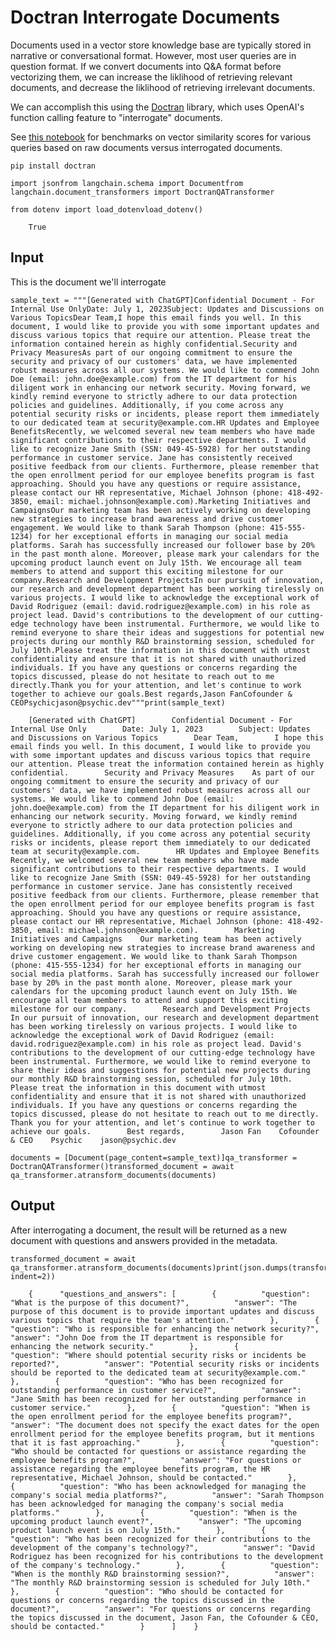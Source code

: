 Doctran Interrogate Documents
=============================

Documents used in a vector store knowledge base are typically stored in narrative or conversational format. However, most user queries are in question format. If we convert documents into Q&A format before vectorizing them, we can increase the liklihood of retrieving relevant documents, and decrease the liklihood of retrieving irrelevant documents.

We can accomplish this using the [Doctran](https://github.com/psychic-api/doctran) library, which uses OpenAI's function calling feature to "interrogate" documents.

See [this notebook](https://github.com/psychic-api/doctran/blob/main/benchmark.ipynb) for benchmarks on vector similarity scores for various queries based on raw documents versus interrogated documents.

    pip install doctran

    import jsonfrom langchain.schema import Documentfrom langchain.document_transformers import DoctranQATransformer

    from dotenv import load_dotenvload_dotenv()

        True

Input[](#input "Direct link to Input")
---------------------------------------

This is the document we'll interrogate

    sample_text = """[Generated with ChatGPT]Confidential Document - For Internal Use OnlyDate: July 1, 2023Subject: Updates and Discussions on Various TopicsDear Team,I hope this email finds you well. In this document, I would like to provide you with some important updates and discuss various topics that require our attention. Please treat the information contained herein as highly confidential.Security and Privacy MeasuresAs part of our ongoing commitment to ensure the security and privacy of our customers' data, we have implemented robust measures across all our systems. We would like to commend John Doe (email: john.doe@example.com) from the IT department for his diligent work in enhancing our network security. Moving forward, we kindly remind everyone to strictly adhere to our data protection policies and guidelines. Additionally, if you come across any potential security risks or incidents, please report them immediately to our dedicated team at security@example.com.HR Updates and Employee BenefitsRecently, we welcomed several new team members who have made significant contributions to their respective departments. I would like to recognize Jane Smith (SSN: 049-45-5928) for her outstanding performance in customer service. Jane has consistently received positive feedback from our clients. Furthermore, please remember that the open enrollment period for our employee benefits program is fast approaching. Should you have any questions or require assistance, please contact our HR representative, Michael Johnson (phone: 418-492-3850, email: michael.johnson@example.com).Marketing Initiatives and CampaignsOur marketing team has been actively working on developing new strategies to increase brand awareness and drive customer engagement. We would like to thank Sarah Thompson (phone: 415-555-1234) for her exceptional efforts in managing our social media platforms. Sarah has successfully increased our follower base by 20% in the past month alone. Moreover, please mark your calendars for the upcoming product launch event on July 15th. We encourage all team members to attend and support this exciting milestone for our company.Research and Development ProjectsIn our pursuit of innovation, our research and development department has been working tirelessly on various projects. I would like to acknowledge the exceptional work of David Rodriguez (email: david.rodriguez@example.com) in his role as project lead. David's contributions to the development of our cutting-edge technology have been instrumental. Furthermore, we would like to remind everyone to share their ideas and suggestions for potential new projects during our monthly R&D brainstorming session, scheduled for July 10th.Please treat the information in this document with utmost confidentiality and ensure that it is not shared with unauthorized individuals. If you have any questions or concerns regarding the topics discussed, please do not hesitate to reach out to me directly.Thank you for your attention, and let's continue to work together to achieve our goals.Best regards,Jason FanCofounder & CEOPsychicjason@psychic.dev"""print(sample_text)

        [Generated with ChatGPT]        Confidential Document - For Internal Use Only        Date: July 1, 2023        Subject: Updates and Discussions on Various Topics        Dear Team,        I hope this email finds you well. In this document, I would like to provide you with some important updates and discuss various topics that require our attention. Please treat the information contained herein as highly confidential.        Security and Privacy Measures    As part of our ongoing commitment to ensure the security and privacy of our customers' data, we have implemented robust measures across all our systems. We would like to commend John Doe (email: john.doe@example.com) from the IT department for his diligent work in enhancing our network security. Moving forward, we kindly remind everyone to strictly adhere to our data protection policies and guidelines. Additionally, if you come across any potential security risks or incidents, please report them immediately to our dedicated team at security@example.com.        HR Updates and Employee Benefits    Recently, we welcomed several new team members who have made significant contributions to their respective departments. I would like to recognize Jane Smith (SSN: 049-45-5928) for her outstanding performance in customer service. Jane has consistently received positive feedback from our clients. Furthermore, please remember that the open enrollment period for our employee benefits program is fast approaching. Should you have any questions or require assistance, please contact our HR representative, Michael Johnson (phone: 418-492-3850, email: michael.johnson@example.com).        Marketing Initiatives and Campaigns    Our marketing team has been actively working on developing new strategies to increase brand awareness and drive customer engagement. We would like to thank Sarah Thompson (phone: 415-555-1234) for her exceptional efforts in managing our social media platforms. Sarah has successfully increased our follower base by 20% in the past month alone. Moreover, please mark your calendars for the upcoming product launch event on July 15th. We encourage all team members to attend and support this exciting milestone for our company.        Research and Development Projects    In our pursuit of innovation, our research and development department has been working tirelessly on various projects. I would like to acknowledge the exceptional work of David Rodriguez (email: david.rodriguez@example.com) in his role as project lead. David's contributions to the development of our cutting-edge technology have been instrumental. Furthermore, we would like to remind everyone to share their ideas and suggestions for potential new projects during our monthly R&D brainstorming session, scheduled for July 10th.        Please treat the information in this document with utmost confidentiality and ensure that it is not shared with unauthorized individuals. If you have any questions or concerns regarding the topics discussed, please do not hesitate to reach out to me directly.        Thank you for your attention, and let's continue to work together to achieve our goals.        Best regards,        Jason Fan    Cofounder & CEO    Psychic    jason@psychic.dev    

    documents = [Document(page_content=sample_text)]qa_transformer = DoctranQATransformer()transformed_document = await qa_transformer.atransform_documents(documents)

Output[](#output "Direct link to Output")
------------------------------------------

After interrogating a document, the result will be returned as a new document with questions and answers provided in the metadata.

    transformed_document = await qa_transformer.atransform_documents(documents)print(json.dumps(transformed_document[0].metadata, indent=2))

        {      "questions_and_answers": [        {          "question": "What is the purpose of this document?",          "answer": "The purpose of this document is to provide important updates and discuss various topics that require the team's attention."        },        {          "question": "Who is responsible for enhancing the network security?",          "answer": "John Doe from the IT department is responsible for enhancing the network security."        },        {          "question": "Where should potential security risks or incidents be reported?",          "answer": "Potential security risks or incidents should be reported to the dedicated team at security@example.com."        },        {          "question": "Who has been recognized for outstanding performance in customer service?",          "answer": "Jane Smith has been recognized for her outstanding performance in customer service."        },        {          "question": "When is the open enrollment period for the employee benefits program?",          "answer": "The document does not specify the exact dates for the open enrollment period for the employee benefits program, but it mentions that it is fast approaching."        },        {          "question": "Who should be contacted for questions or assistance regarding the employee benefits program?",          "answer": "For questions or assistance regarding the employee benefits program, the HR representative, Michael Johnson, should be contacted."        },        {          "question": "Who has been acknowledged for managing the company's social media platforms?",          "answer": "Sarah Thompson has been acknowledged for managing the company's social media platforms."        },        {          "question": "When is the upcoming product launch event?",          "answer": "The upcoming product launch event is on July 15th."        },        {          "question": "Who has been recognized for their contributions to the development of the company's technology?",          "answer": "David Rodriguez has been recognized for his contributions to the development of the company's technology."        },        {          "question": "When is the monthly R&D brainstorming session?",          "answer": "The monthly R&D brainstorming session is scheduled for July 10th."        },        {          "question": "Who should be contacted for questions or concerns regarding the topics discussed in the document?",          "answer": "For questions or concerns regarding the topics discussed in the document, Jason Fan, the Cofounder & CEO, should be contacted."        }      ]    }